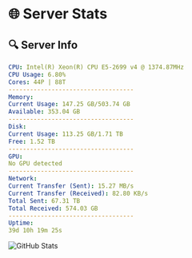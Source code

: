 # 🌐 Server Stats
## 🔍 Server Info
```yaml
CPU: Intel(R) Xeon(R) CPU E5-2699 v4 @ 1374.87MHz
CPU Usage: 6.80%
Cores: 44P | 88T
-----------------------------------
Memory:
Current Usage: 147.25 GB/503.74 GB
Available: 353.04 GB
-----------------------------------
Disk:
Current Usage: 113.25 GB/1.71 TB
Free: 1.52 TB
-----------------------------------
GPU:
No GPU detected
-----------------------------------
Network:
Current Transfer (Sent): 15.27 MB/s
Current Transfer (Received): 82.80 KB/s
Total Sent: 67.31 TB
Total Received: 574.03 GB
-----------------------------------
Uptime:
39d 10h 19m 25s
```
![GitHub Stats](https://img.shields.io/badge/Updated-2025-04-16_07:42:14-blue)